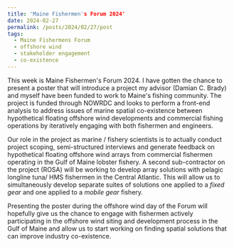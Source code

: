 ```yaml
---
title: 'Maine Fishermen's Forum 2024'
date: 2024-02-27
permalink: /posts/2024/02/27/post
tags:
  - Maine Fishermens Forum
  - offshore wind
  - stakeholder engagement
  - co-existence
---
```


This week is Maine Fishermen's Forum 2024. I have gotten the chance to present a poster that will introduce a project my advisor (Damian C. Brady) and myself have been funded to work to Maine's fishing community. The project is funded through NOWRDC and looks to perform a front-end analysis to address issues of marine spatial co-existence between hypothetical floating offshore wind developments and commercial fishing operations by iteratively engaging with both fishermen and engineers.

Our role in the project as marine / fishery scientists is to actually conduct project scoping, semi-structured interviews and generate feedback on hypothetical floating offshore wind arrays from commercial fishermen operating in the Gulf of Maine lobster fishery. A second sub-contractor on the project (ROSA) will be working to develop array solutions with pelagic longline tuna/ HMS fishermen in the Central Atlantic. This will allow us to simultaneously develop separate suites of solutions one applied to a *fixed gear* and one applied to a *mobile gear* fishery.

Presenting the poster during the offshore wind day of the Forum will hopefully give us the chance to engage with fishermen actively participating in the offshore wind siting and development process in the Gulf of Maine and allow us to start working on finding spatial solutions that can improve industry co-existence.